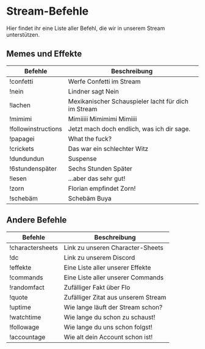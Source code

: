 # Stream-Befehle

Hier findet ihr eine Liste aller Befehl, die wir in unserem Stream unterstützen.

## Memes und Effekte
| Befehle | Beschreibung | 
| ----------- | ----------- | 
| !confetti  | Werfe Confetti im Stream | 
| !nein | Lindner sagt Nein | 
| !lachen | Mexikanischer Schauspieler lacht für dich im Stream | 
| !mimimi | Mimiiiii Mimimimi Mimiiii | 
| !followinstructions | Jetzt mach doch endlich, was ich dir sage. | 
| !papagei | What the fuck? | 
| !crickets | Das war ein schlechter Witz | 
| !dundundun | Suspense | 
| !6stundenspäter | Sechs Stunden Später | 
| !lesen | ...aber das sehr gut! | 
| !zorn | Florian empfindet Zorn! | 
| !schebäm | Schebäm Buya | 

## Andere Befehle
| Befehle | Beschreibung | 
| ----------- | ----------- | 
| !charactersheets | Link zu unseren Character-Sheets |  
| !dc | Link zu unserem Discord | 
| !effekte | Eine Liste aller unserer Effekte | 
| !commands | Eine Liste aller unserer Commands | 
| !randomfact | Zufälliger Fakt über Flo | 
| !quote | Zufälliger Zitat aus unserem Stream | 
| !uptime | Wie lange läuft der Stream schon? | 
| !watchtime | Wie lange du schon zu schaust! | 
| !followage | Wie lange du uns schon folgst! | 
| !accountage | Wie alt dein Account schon ist! | 
